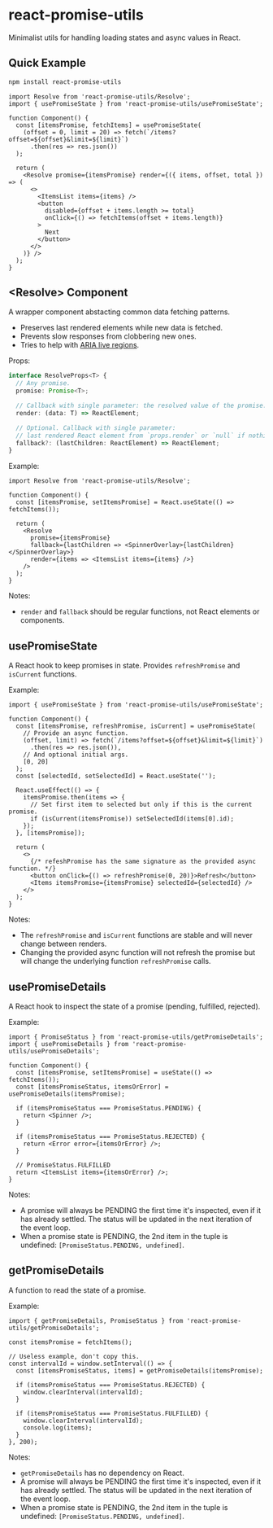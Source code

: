 # react-promise-utils

Minimalist utils for handling loading states and async values in React.

## Quick Example

```sh
npm install react-promise-utils
```

```tsx
import Resolve from 'react-promise-utils/Resolve';
import { usePromiseState } from 'react-promise-utils/usePromiseState';

function Component() {
  const [itemsPromise, fetchItems] = usePromiseState(
    (offset = 0, limit = 20) => fetch(`/items?offset=${offset}&limit=${limit}`)
      .then(res => res.json())
  );

  return (
    <Resolve promise={itemsPromise} render={({ items, offset, total }) => (
      <>
        <ItemsList items={items} />
        <button
          disabled={offset + items.length >= total}
          onClick={() => fetchItems(offset + items.length)}
        >
          Next
        </button>
      </>
    )} />
  );
}
```

## \<Resolve> Component

A wrapper component abstacting common data fetching patterns.
- Preserves last rendered elements while new data is fetched.
- Prevents slow responses from clobbering new ones.
- Tries to help with [ARIA live regions](https://developer.mozilla.org/en-US/docs/Web/Accessibility/ARIA/ARIA_Live_Regions).

Props:

```ts
interface ResolveProps<T> {
  // Any promise.
  promise: Promise<T>;

  // Callback with single parameter: the resolved value of the promise.
  render: (data: T) => ReactElement;

  // Optional. Callback with single parameter:
  // last rendered React element from `props.render` or `null` if nothing was rendered yet.
  fallback?: (lastChildren: ReactElement) => ReactElement;
}
```

Example:

```tsx
import Resolve from 'react-promise-utils/Resolve';

function Component() {
  const [itemsPromise, setItemsPromise] = React.useState(() => fetchItems());

  return (
    <Resolve
      promise={itemsPromise}
      fallback={lastChildren => <SpinnerOverlay>{lastChildren}</SpinnerOverlay>}
      render={items => <ItemsList items={items} />}
    />
  );
}
```

Notes:
- `render` and `fallback` should be regular functions, not React elements or components.

## usePromiseState

A React hook to keep promises in state. Provides `refreshPromise` and `isCurrent` functions.

Example:

```tsx
import { usePromiseState } from 'react-promise-utils/usePromiseState';

function Component() {
  const [itemsPromise, refreshPromise, isCurrent] = usePromiseState(
    // Provide an async function.
    (offset, limit) => fetch(`/items?offset=${offset}&limit=${limit}`)
      .then(res => res.json()),
    // And optional initial args.
    [0, 20]
  );
  const [selectedId, setSelectedId] = React.useState('');

  React.useEffect(() => {
    itemsPromise.then(items => {
      // Set first item to selected but only if this is the current promise.
      if (isCurrent(itemsPromise)) setSelectedId(items[0].id);
    });
  }, [itemsPromise]);

  return (
    <>
      {/* refeshPromise has the same signature as the provided async function. */}
      <button onClick={() => refreshPromise(0, 20)}>Refresh</button>
      <Items itemsPromise={itemsPromise} selectedId={selectedId} />
    </>
  );
}
```

Notes:
- The `refreshPromise` and `isCurrent` functions are stable and will never change between renders.
- Changing the provided async function will not refresh the promise but will change the underlying function `refreshPromise` calls.

## usePromiseDetails

A React hook to inspect the state of a promise (pending, fulfilled, rejected).

Example:

```tsx
import { PromiseStatus } from 'react-promise-utils/getPromiseDetails';
import { usePromiseDetails } from 'react-promise-utils/usePromiseDetails';

function Component() {
  const [itemsPromise, setItemsPromise] = useState(() => fetchItems());
  const [itemsPromiseStatus, itemsOrError] = usePromiseDetails(itemsPromise);

  if (itemsPromiseStatus === PromiseStatus.PENDING) {
    return <Spinner />;
  }

  if (itemsPromiseStatus === PromiseStatus.REJECTED) {
    return <Error error={itemsOrError} />;
  }

  // PromiseStatus.FULFILLED
  return <ItemsList items={itemsOrError} />;
}
```

Notes:

- A promise will always be PENDING the first time it's inspected, even if it has already settled. The status will be updated in the next iteration of the event loop.
- When a promise state is PENDING, the 2nd item in the tuple is undefined: `[PromiseStatus.PENDING, undefined]`.

## getPromiseDetails

A function to read the state of a promise.

Example:

```tsx
import { getPromiseDetails, PromiseStatus } from 'react-promise-utils/getPromiseDetails';

const itemsPromise = fetchItems();

// Useless example, don't copy this.
const intervalId = window.setInterval(() => {
  const [itemsPromiseStatus, items] = getPromiseDetails(itemsPromise);

  if (itemsPromiseStatus === PromiseStatus.REJECTED) {
    window.clearInterval(intervalId);
  }

  if (itemsPromiseStatus === PromiseStatus.FULFILLED) {
    window.clearInterval(intervalId);
    console.log(items);
  }
}, 200);
```

Notes:
- `getPromiseDetails` has no dependency on React.
- A promise will always be PENDING the first time it's inspected, even if it has already settled. The status will be updated in the next iteration of the event loop.
- When a promise state is PENDING, the 2nd item in the tuple is undefined: `[PromiseStatus.PENDING, undefined]`.
